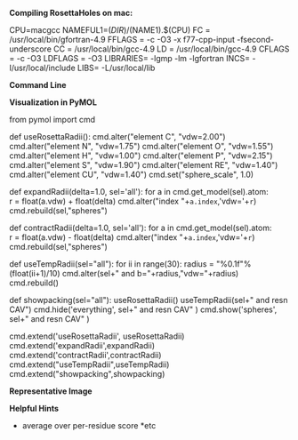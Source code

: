 **Compiling RosettaHoles on mac:**

CPU=macgcc
NAMEFUL1=$(DIR)/$(NAME1).$(CPU)
FC = /usr/local/bin/gfortran-4.9
FFLAGS = -c -O3 -x f77-cpp-input -fsecond-underscore
CC = /usr/local/bin/gcc-4.9
LD = /usr/local/bin/gcc-4.9
CFLAGS = -c -O3
LDFLAGS = -O3
LIBRARIES= -lgmp  -lm -lgfortran
INCS= -I/usr/local/include
LIBS= -L/usr/local/lib


**Command Line**

**Visualization in PyMOL** 

from pymol import cmd

def useRosettaRadii():
	cmd.alter("element C", "vdw=2.00")
	cmd.alter("element N", "vdw=1.75")
	cmd.alter("element O", "vdw=1.55")
	cmd.alter("element H", "vdw=1.00")
	cmd.alter("element P", "vdw=2.15")
	cmd.alter("element S", "vdw=1.90")
	cmd.alter("element RE", "vdw=1.40")
	cmd.alter("element CU", "vdw=1.40")
	cmd.set("sphere_scale", 1.0)
	
def expandRadii(delta=1.0, sel='all'):
	for a in cmd.get_model(sel).atom:	
		r = float(a.vdw) + float(delta)
		cmd.alter("index "+`a.index`,'vdw='+`r`)
	cmd.rebuild(sel,"spheres")

def contractRadii(delta=1.0, sel='all'):
	for a in cmd.get_model(sel).atom:	
		r = float(a.vdw) - float(delta)
		cmd.alter("index "+`a.index`,'vdw='+`r`)
	cmd.rebuild(sel,"spheres")

def useTempRadii(sel="all"):
	for ii in range(30):
		radius = "%0.1f"%(float(ii+1)/10)
		cmd.alter(sel+" and b="+radius,"vdw="+radius)
	cmd.rebuild()


def showpacking(sel="all"):
	useRosettaRadii()
	useTempRadii(sel+" and resn CAV")
	cmd.hide('everything', sel+" and resn CAV" )
	cmd.show('spheres', sel+" and resn CAV" )


cmd.extend('useRosettaRadii', useRosettaRadii)
cmd.extend('expandRadii',expandRadii)
cmd.extend('contractRadii',contractRadii)
cmd.extend("useTempRadii",useTempRadii)
cmd.extend("showpacking",showpacking)


**Representative Image**


**Helpful Hints**
* average over per-residue score
*etc
